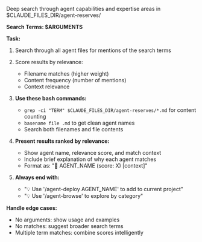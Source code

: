 Deep search through agent capabilities and expertise areas in $CLAUDE_FILES_DIR/agent-reserves/

**Search Terms: $ARGUMENTS**

**Task:**
1. Search through all agent files for mentions of the search terms
2. Score results by relevance:
   - Filename matches (higher weight)
   - Content frequency (number of mentions)
   - Context relevance

3. **Use these bash commands:**
   - `grep -ci "TERM" $CLAUDE_FILES_DIR/agent-reserves/*.md` for content counting
   - `basename file .md` to get clean agent names  
   - Search both filenames and file contents

4. **Present results ranked by relevance:**
   - Show agent name, relevance score, and match context
   - Include brief explanation of why each agent matches
   - Format as: "🎯 AGENT_NAME (score: X) [context]"

5. **Always end with:**
   - "💡 Use '/agent-deploy AGENT_NAME' to add to current project"
   - "💡 Use '/agent-browse' to explore by category"

**Handle edge cases:**
- No arguments: show usage and examples
- No matches: suggest broader search terms
- Multiple term matches: combine scores intelligently